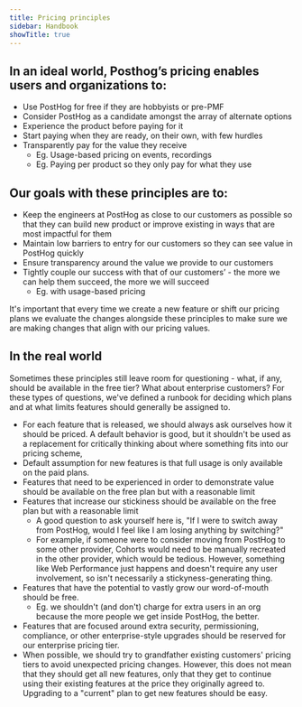 ```yaml
---
title: Pricing principles
sidebar: Handbook
showTitle: true
---
```


## In an ideal world, Posthog’s pricing enables users and organizations to:

- Use PostHog for free if they are hobbyists or pre-PMF
- Consider PostHog as a candidate amongst the array of alternate options
- Experience the product before paying for it
- Start paying when they are ready, on their own, with few hurdles
- Transparently pay for the value they receive
  - Eg. Usage-based pricing on events, recordings
  - Eg. Paying per product so they only pay for what they use


## Our goals with these principles are to: 

- Keep the engineers at PostHog as close to our customers as possible so that they can build new product or improve existing in ways that are most impactful for them
- Maintain low barriers to entry for our customers so they can see value in PostHog quickly
- Ensure transparency around the value we provide to our customers
- Tightly couple our success with that of our customers’ - the more we can help them succeed, the more we will succeed
  - Eg. with usage-based pricing

It's important that every time we create a new feature or shift our pricing plans we evaluate the changes alongside these principles to make sure we are making changes that align with our pricing values.

## In the real world

Sometimes these principles still leave room for questioning - what, if any, should be available in the free tier? What about enterprise customers? For these types of questions, we've defined a runbook for deciding which plans and at what limits features should generally be assigned to.

- For each feature that is released, we should always ask ourselves how it should be priced. A default behavior is good, but it shouldn't be used as a replacement for critically thinking about where something fits into our pricing scheme,
- Default assumption for new features is that full usage is only available on the paid plans.
- Features that need to be experienced in order to demonstrate value should be available on the free plan but with a reasonable limit
- Features that increase our stickiness should be available on the free plan but with a reasonable limit
  - A good question to ask yourself here is, "If I were to switch away from PostHog, would I feel like I am losing anything by switching?"
  - For example, if someone were to consider moving from PostHog to some other provider, Cohorts would need to be manually recreated in the other provider, which would be tedious. However, something like Web Performance just happens and doesn't require any user involvement, so isn't necessarily a stickyness-generating thing.
- Features that have the potential to vastly grow our word-of-mouth should be free.
  - Eg. we shouldn't (and don't) charge for extra users in an org because the more people we get inside PostHog, the better.
- Features that are focused around extra security, permissioning, compliance, or other enterprise-style upgrades should be reserved for our enterprise pricing tier.
- When possible, we should try to grandfather existing customers' pricing tiers to avoid unexpected pricing changes. However, this does not mean that they should get all new features, only that they get to continue using their existing features at the price they originally agreed to. Upgrading to a "current" plan to get new features should be easy.
